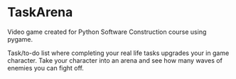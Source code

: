 # TaskArena
Video game created for Python Software Construction course using pygame.

Task/to-do list where completing your real life tasks upgrades your in game character. Take your character into an arena and see how many waves of enemies you can fight off.

